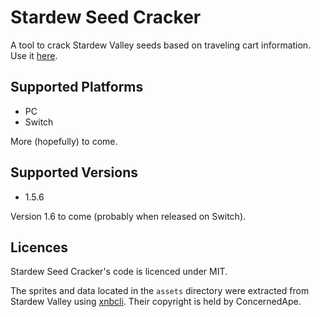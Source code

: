 # Stardew Seed Cracker

A tool to crack Stardew Valley seeds based on traveling cart information. Use it [here](https://oshawk.github.io/stardew-seed-cracker/).

## Supported Platforms

- PC
- Switch

More (hopefully) to come.

## Supported Versions

- 1.5.6

Version 1.6 to come (probably when released on Switch).

## Licences

Stardew Seed Cracker's code is licenced under MIT.

The sprites and data located in the `assets` directory were extracted from Stardew Valley using [xnbcli](https://github.com/LeonBlade/xnbcli). Their copyright is held by ConcernedApe.


